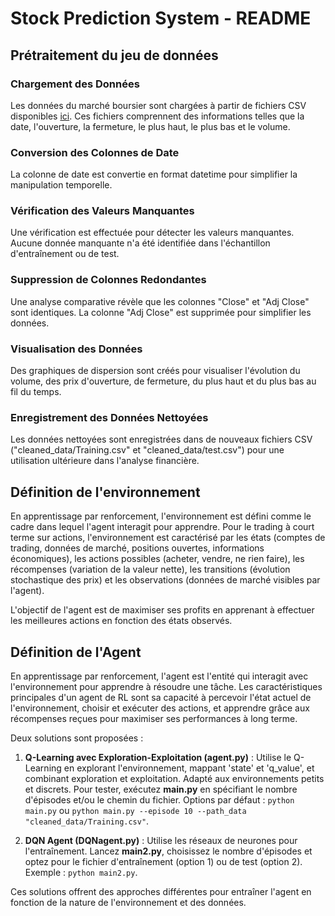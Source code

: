 # Stock Prediction System - README

## Prétraitement du jeu de données

### Chargement des Données

Les données du marché boursier sont chargées à partir de fichiers CSV disponibles [ici](https://github.com/BIGMOUSSA/Projet_Reinforcement_Learning_Gestion_De_Stock/tree/main/cleaned_data). Ces fichiers comprennent des informations telles que la date, l'ouverture, la fermeture, le plus haut, le plus bas et le volume.

### Conversion des Colonnes de Date

La colonne de date est convertie en format datetime pour simplifier la manipulation temporelle.

### Vérification des Valeurs Manquantes

Une vérification est effectuée pour détecter les valeurs manquantes. Aucune donnée manquante n'a été identifiée dans l'échantillon d'entraînement ou de test.

### Suppression de Colonnes Redondantes

Une analyse comparative révèle que les colonnes "Close" et "Adj Close" sont identiques. La colonne "Adj Close" est supprimée pour simplifier les données.

### Visualisation des Données

Des graphiques de dispersion sont créés pour visualiser l'évolution du volume, des prix d'ouverture, de fermeture, du plus haut et du plus bas au fil du temps.

### Enregistrement des Données Nettoyées

Les données nettoyées sont enregistrées dans de nouveaux fichiers CSV ("cleaned_data/Training.csv" et "cleaned_data/test.csv") pour une utilisation ultérieure dans l'analyse financière.

## Définition de l'environnement

En apprentissage par renforcement, l'environnement est défini comme le cadre dans lequel l'agent interagit pour apprendre. Pour le trading à court terme sur actions, l'environnement est caractérisé par les états (comptes de trading, données de marché, positions ouvertes, informations économiques), les actions possibles (acheter, vendre, ne rien faire), les récompenses (variation de la valeur nette), les transitions (évolution stochastique des prix) et les observations (données de marché visibles par l'agent).

L'objectif de l'agent est de maximiser ses profits en apprenant à effectuer les meilleures actions en fonction des états observés.

## Définition de l'Agent

En apprentissage par renforcement, l'agent est l'entité qui interagit avec l'environnement pour apprendre à résoudre une tâche. Les caractéristiques principales d'un agent de RL sont sa capacité à percevoir l'état actuel de l'environnement, choisir et exécuter des actions, et apprendre grâce aux récompenses reçues pour maximiser ses performances à long terme.

Deux solutions sont proposées :

1. **Q-Learning avec Exploration-Exploitation (agent.py)** : Utilise le Q-Learning en explorant l'environnement, mappant 'state' et 'q_value', et combinant exploration et exploitation. Adapté aux environnements petits et discrets. Pour tester, exécutez **main.py** en spécifiant le nombre d'épisodes et/ou le chemin du fichier. Options par défaut : `python main.py` ou `python main.py --episode 10 --path_data "cleaned_data/Training.csv"`.

2. **DQN Agent (DQNagent.py)** : Utilise les réseaux de neurones pour l'entraînement. Lancez **main2.py**, choisissez le nombre d'épisodes et optez pour le fichier d'entraînement (option 1) ou de test (option 2). Exemple : `python main2.py`.

Ces solutions offrent des approches différentes pour entraîner l'agent en fonction de la nature de l'environnement et des données.